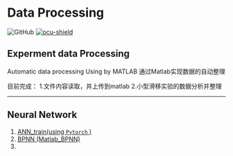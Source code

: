 # Data Processing
![GitHub](https://img.shields.io/github/license/Kaede-cycy/data-prossing?logoColor=green&style=plastic)
[![ocu-shield]][ocu]

## Experment data Processing

Automatic data processing Using by MATLAB 
通过Matlab实现数据的自动整理


目前完成：
1.文件内容读取，并上传到matlab
2.小型滑移实验的数据分析并整理

---

## Neural Network
1. [ANN_train(using `Pytorch` )](Neural%20Network/ANN_train.py)
2. [BPNN (Matlab_BPNN)](Neural%20Network/BPNN-slip-coefficient.m)
3. 
[ocu]:http://brdg.civil.eng.osaka-cu.ac.jp/index.html
[ocu-shield]:https://img.shields.io/badge/OCU%20-Bridge%20Eng.%20LAB-blue
